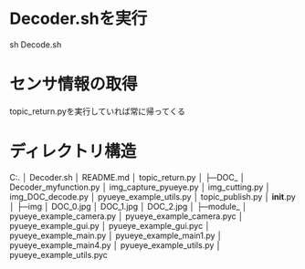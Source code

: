 # Decoder.shを実行
sh Decode.sh

# センサ情報の取得
topic_return.pyを実行していれば常に帰ってくる

# ディレクトリ構造
C:.
│  Decoder.sh
│  README.md
│  topic_return.py
│
├─DOC_
  │  Decoder_myfunction.py
  │  img_capture_pyueye.py
  │  img_cutting.py
  │  img_DOC_decode.py
  │  pyueye_example_utils.py
  │  topic_publish.py
  │  __init__.py
  │
  ├─img
  │      DOC_0.jpg
  │      DOC_1.jpg
  │      DOC_2.jpg
  │
  ├─module_
    │  pyueye_example_camera.py
    │  pyueye_example_camera.pyc
    │  pyueye_example_gui.py
    │  pyueye_example_gui.pyc
    │  pyueye_example_main.py
    │  pyueye_example_main1.py
    │  pyueye_example_main4.py
    │  pyueye_example_utils.py
    │  pyueye_example_utils.pyc

